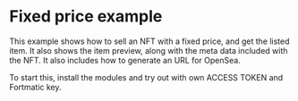 # Fixed price example

This example shows how to sell an NFT with a fixed price, and get the listed item.
It also shows the item preview, along with the meta data included with the NFT.
It also includes how to generate an URL for OpenSea.

To start this, install the modules and try out with own ACCESS TOKEN and Fortmatic key.
